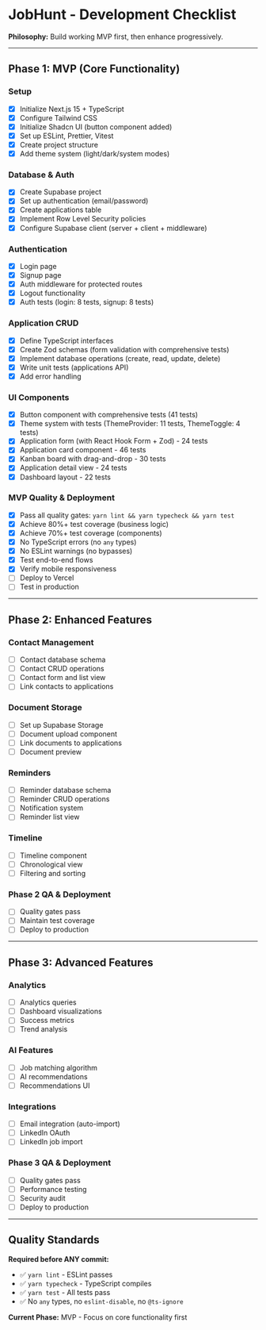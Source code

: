 # JobHunt - Development Checklist

**Philosophy:** Build working MVP first, then enhance progressively.

---

## Phase 1: MVP (Core Functionality)

### Setup
- [x] Initialize Next.js 15 + TypeScript
- [x] Configure Tailwind CSS
- [x] Initialize Shadcn UI (button component added)
- [x] Set up ESLint, Prettier, Vitest
- [x] Create project structure
- [x] Add theme system (light/dark/system modes)

### Database & Auth
- [x] Create Supabase project
- [x] Set up authentication (email/password)
- [x] Create applications table
- [x] Implement Row Level Security policies
- [x] Configure Supabase client (server + client + middleware)

### Authentication
- [x] Login page
- [x] Signup page
- [x] Auth middleware for protected routes
- [x] Logout functionality
- [x] Auth tests (login: 8 tests, signup: 8 tests)

### Application CRUD
- [x] Define TypeScript interfaces
- [x] Create Zod schemas (form validation with comprehensive tests)
- [x] Implement database operations (create, read, update, delete)
- [x] Write unit tests (applications API)
- [x] Add error handling

### UI Components
- [x] Button component with comprehensive tests (41 tests)
- [x] Theme system with tests (ThemeProvider: 11 tests, ThemeToggle: 4 tests)
- [x] Application form (with React Hook Form + Zod) - 24 tests
- [x] Application card component - 46 tests
- [x] Kanban board with drag-and-drop - 30 tests
- [x] Application detail view - 24 tests
- [x] Dashboard layout - 22 tests

### MVP Quality & Deployment
- [x] Pass all quality gates: `yarn lint && yarn typecheck && yarn test`
- [x] Achieve 80%+ test coverage (business logic)
- [x] Achieve 70%+ test coverage (components)
- [x] No TypeScript errors (no `any` types)
- [x] No ESLint warnings (no bypasses)
- [x] Test end-to-end flows
- [x] Verify mobile responsiveness
- [ ] Deploy to Vercel
- [ ] Test in production

---

## Phase 2: Enhanced Features

### Contact Management
- [ ] Contact database schema
- [ ] Contact CRUD operations
- [ ] Contact form and list view
- [ ] Link contacts to applications

### Document Storage
- [ ] Set up Supabase Storage
- [ ] Document upload component
- [ ] Link documents to applications
- [ ] Document preview

### Reminders
- [ ] Reminder database schema
- [ ] Reminder CRUD operations
- [ ] Notification system
- [ ] Reminder list view

### Timeline
- [ ] Timeline component
- [ ] Chronological view
- [ ] Filtering and sorting

### Phase 2 QA & Deployment
- [ ] Quality gates pass
- [ ] Maintain test coverage
- [ ] Deploy to production

---

## Phase 3: Advanced Features

### Analytics
- [ ] Analytics queries
- [ ] Dashboard visualizations
- [ ] Success metrics
- [ ] Trend analysis

### AI Features
- [ ] Job matching algorithm
- [ ] AI recommendations
- [ ] Recommendations UI

### Integrations
- [ ] Email integration (auto-import)
- [ ] LinkedIn OAuth
- [ ] LinkedIn job import

### Phase 3 QA & Deployment
- [ ] Quality gates pass
- [ ] Performance testing
- [ ] Security audit
- [ ] Deploy to production

---

## Quality Standards

**Required before ANY commit:**
- ✅ `yarn lint` - ESLint passes
- ✅ `yarn typecheck` - TypeScript compiles
- ✅ `yarn test` - All tests pass
- ✅ No `any` types, no `eslint-disable`, no `@ts-ignore`

**Current Phase:** MVP - Focus on core functionality first
